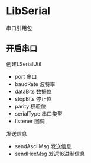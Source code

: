 # LibSerial
 串口引用包

## 开启串口
创建LSerialUtil
* port 串口
* baudRate 波特率
* dataBits 数据位
* stopBits 停止位
* parity 校验位
* serialType 串口类型
* listener 回调

发送信息
* sendAsciiMsg 发送信息
* sendHexMsg 发送16进制信息

